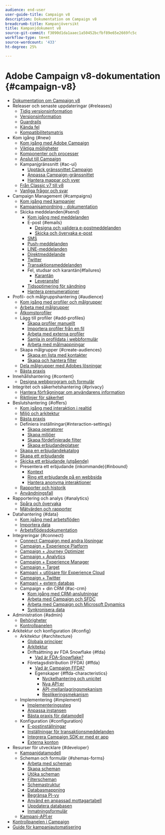 ```yaml
---
audience: end-user
user-guide-title: Campaign v8
description: Dokumentation om Campaign v8
breadcrumb-title: Kampanjöversikt
title: Kampanjdokument v8
source-git-commit: f3090d1da1aaec1a50452bcfbf89e65e2669fc5c
workflow-type: tm+mt
source-wordcount: '433'
ht-degree: 25%

---
```



# Adobe Campaign v8-dokumentation {#campaign-v8}

+ [Dokumentation om Campaign v8](campaign-home.md)
+ Releaser och senaste uppdateringar {#releases}
   + [Tidig versionsinformation](start/e-release-notes.md)
   + [Versionsinformation](start/release-notes.md)
   + [Guardrails](start/ac-guardrails.md)
   + [Kända fel](start/known-issues.md)
   + [Kompatibilitetsmatris](start/compatibility-matrix.md)
+ Kom igång {#new}
   + [Kom igång med Adobe Campaign](start/get-started.md)
   + [Viktiga möjligheter](start/whats-new.md)
   + [Komponenter och processer](start/ac-components.md)
   + [Anslut till Campaign](start/connect.md)
   + Kampanjgränssnitt {#ac-ui}
      + [Upptäck gränssnittet Campaign](start/campaign-ui.md)
      + [Anpassa Campaign-gränssnittet](start/customize-ui.md)
      + [Hantera mappar och vyer](audiences/folders-and-views.md)
   + [Från Classic v7 till v8](start/v7-to-v8.md)
   + [Vanliga frågor och svar ](start/campaign-faq.md)
+ Campaign Management {#campaigns}
   + [Kom igång med kampanjer](start/campaigns.md)
   + [Kampanjsamordning - dokumentation](https://experienceleague.adobe.com/docs/campaign/automation/campaign-orchestration/set-up-campaigns.html)
   + Skicka meddelanden{#send}
      + [Kom igång med meddelanden](start/create-message.md)
      + E-post {#emails}
         + [Designa och validera e-postmeddelanden](send/email.md)
         + [Skicka och övervaka e-post](send/send.md)
      + [SMS](send/sms.md)
      + [Push-meddelanden](send/push.md)
      + [LINE-meddelanden](send/line.md)
      + [Direktmeddelande](send/direct-mail.md)
      + [Twitter](send/twitter.md)
      + [Transaktionsmeddelanden](send/transactional.md)
      + Fel, studsar och karantän{#failures}
         + [Karantän](send/quarantines.md)
         + [Leveransfel](send/delivery-failures.md)
      + [Tidsoptimering för sändning](send/predictive.md)
      + [Hantera prenumerationer](start/subscriptions.md)
+ Profil- och målgruppshantering {#audience}
   + [Kom igång med profiler och målgrupper](audiences/gs-audiences.md)
   + [Arbeta med målgrupper](start/audiences.md)
   + [Åtkomstprofiler](audiences/view-profiles.md)
   + Lägg till profiler {#add-profiles}
      + [Skapa profiler manuellt](audiences/create-profiles.md)
      + [Importera profiler från en fil](audiences/import-profiles.md)
      + [Arbeta med externa profiler](audiences/external-profiles.md)
      + [Samla in profildata i webbformulär](audiences/collect-profiles.md)
      + [Arbeta med målmappningar](audiences/target-mappings.md)
   + Skapa målgrupper {#create-audiences}
      + [Skapa en lista med kontakter](audiences/create-audiences.md)
      + [Skapa och hantera filter](audiences/create-filters.md)
   + [Dela målgrupper med Adobes lösningar](start/shared-audiences.md)
   + [Bästa praxis](audiences/audiences-best-practices.md)
+ Innehållshantering {#content}
   + [Designa webbprogram och formulär](dev/webapps.md)
+ Integritet och säkerhetshantering {#privacy}
   + [Hantera förfrågningar om användarens information](start/privacy.md)
   + [Riktlinjer för säkerhet](config/security.md)
+ Beslutshantering {#offers}
   + [Kom igång med interaktion i realtid](interaction/interaction.md)
   + [Miljö och arkitektur](interaction/interaction-architecture.md)
   + [Bästa praxis](interaction/interaction-best-practices.md)
   + Definiera inställningar{#interaction-settings}
      + [Skapa operatorer](interaction/interaction-operators.md)
      + [Skapa miljöer](interaction/interaction-env.md)
      + [Skapa fördefinierade filter](interaction/interaction-predefined-filters.md)
      + [Skapa erbjudandeplatser](interaction/interaction-offer-spaces.md)
   + [Skapa en erbjudandekatalog](interaction/interaction-offer-catalog.md)
   + [Skapa ett erbjudande](interaction/interaction-offer.md)
   + [Skicka ett erbjudande (utgående)](interaction/interaction-send-offers.md)
   + Presentera ett erbjudande (inkommande){#inbound}
      + [Kontext](interaction/interaction-present-offers.md)
      + [Ring ett erbjudande på en webbsida](interaction/interaction-integration.md)
      + [Hantera anonyma interaktioner](interaction/anonymous-interactions.md)
   + [Rapporter och historik](interaction/interaction-tracking.md)
   + [Användningsfall](interaction/interaction-use-cases.md)
+ Rapportering och analys {#analytics}
   + [Spåra och övervaka](start/tracking.md)
   + [Mätvärden och rapporter](start/reporting.md)
+ Datahantering {#data}
   + [Kom igång med arbetsflöden](config/workflows.md)
   + [Importera data](start/import.md)
   + [Arbetsflödesdokumentation](https://experienceleague.adobe.com/docs/campaign/automation/workflows/introduction/about-workflows.html)
+ Integreringar {#connect}
   + [Connect Campaign med andra lösningar](connect/integration.md)
   + [Campaign + Experience Platform](connect/ac-aep.md)
   + [Campaign + Journey Optimizer](connect/ac-ajo.md)
   + [Campaign + Analytics](connect/ac-aa.md)
   + [Campaign + Experience Manager](connect/ac-aem.md)
   + [Campaign + Target](connect/ac-at.md)
   + [Kampanj + utlösare för Experience Cloud](connect/ac-triggers.md)
   + [Campaign + Twitter](connect/ac-tw.md)
   + [Kampanj + extern databas](connect/fda.md)
   + Campaign + din CRM {#ac-crm}
      + [Kom igång med CRM-anslutningar](connect/crm.md)
      + [Arbeta med Campaign och SFDC](connect/ac-sfdc.md)
      + [Arbeta med Campaign och Microsoft Dynamics](connect/ac-ms-dyn.md)
      + [Synkronisera data](connect/crm-data-sync.md)
+ Administration {#admin}
   + [Behörigheter](start/permissions.md)
   + [Kontrollpanelen](config/self-service.md)
+ Arkitektur och konfiguration {#config}
   + Arkitektur {#architecture}
      + [Globala principer](architecture/general-architecture.md)
      + [Arkitektur](architecture/architecture.md)
      + Driftsättning av FDA Snowflake {#fda}
         + [Vad är FDA-Snowflake?](architecture/fda-deployment.md)
      + Företagsdistribution (FFDA) {#ffda}
         + [Vad är Campaign FFDA?](architecture/enterprise-deployment.md)
         + Egenskaper {#ffda-characteristics}
            + [Nyckelhantering och unicitet](architecture/keys.md)
            + [Nya API:er](architecture/new-apis.md)
            + [API-mellanlagringsmekanism](architecture/staging.md)
            + [Replikeringsmekanism](architecture/replication.md)
   + Implementering {#implement}
      + [Implementeringssteg](start/implement.md)
      + [Anpassa instansen](dev/customize.md)
      + [Bästa praxis för datamodell](dev/datamodel-best-practices.md)
   + Konfiguration {#configuration}
      + [E-postinställningar](config/email-settings.md)
      + [Inställningar för transaktionsmeddelanden](config/transactional-msg-settings.md)
      + [Integrera Campaign SDK:er med er app](config/push-config.md)
      + [Externa konton](config/external-accounts.md)
+ Resurser för utvecklare {#developer}
   + [Kampanjdatamodell](dev/datamodel.md)
   + Scheman och formulär {#shemas-forms}
      + [Arbeta med scheman](dev/schemas.md)
      + [Skapa scheman](dev/create-schema.md)
      + [Utöka scheman](dev/extend-schema.md)
      + [Filterscheman](dev/filter-schema.md)
      + [Schemastruktur](dev/schema-structure.md)
      + [Databasmappning](dev/database-mapping.md)
      + [Begränsa PI-vy](dev/restrict-pi-view.md)
      + [Använd en anpassad mottagartabell](dev/custom-recipient.md)
      + [Uppdatera databasen](dev/update-database-structure.md)
      + [Inmatningsformulär](dev/forms.md)
   + [Kampanj-API:er](dev/api.md)
+ [Kontrollpanelen i Campaign](https://experienceleague.adobe.com/docs/control-panel/using/control-panel-home.html?lang=sv)
+ [Guide för kampanjautomatisering](https://experienceleague.adobe.com/docs/campaign/automation/home.html)
